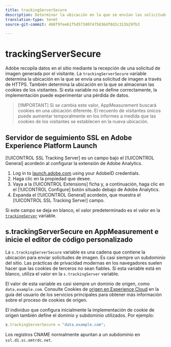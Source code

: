 ```yaml
---
title: trackingServerSecure
description: Determinar la ubicación en la que se envían las solicitudes de imagen en páginas HTTPS.
translation-type: tm+mt
source-git-commit: 468f97ee61f5d573d07475836df8d2c313b29fb3

---
```



# trackingServerSecure

Adobe recopila datos en el sitio mediante la recepción de una solicitud de imagen generada por el visitante. La `trackingServerSecure` variable determina la ubicación en la que se envía una solicitud de imagen a través de HTTPS. También determina la ubicación en la que se almacenan las cookies de los visitantes. Si esta variable no se define correctamente, la implementación puede experimentar una pérdida de datos.

> [!IMPORTANT] Si se cambia este valor, AppMeasurement buscará cookies en una ubicación diferente. El recuento de visitantes únicos puede aumentar temporalmente en los informes a medida que las cookies de los visitantes se establecen en la nueva ubicación.

## Servidor de seguimiento SSL en Adobe Experience Platform Launch

[!UICONTROL SSL Tracking Server] es un campo bajo el [!UICONTROL General] acordeón al configurar la extensión de Adobe Analytics.

1. Log in to [launch.adobe.com](https://launch.adobe.com) using your AdobeID credentials.
2. Haga clic en la propiedad que desee.
3. Vaya a la [!UICONTROL Extensions] ficha y, a continuación, haga clic en el [!UICONTROL Configure] botón situado debajo de Adobe Analytics.
4. Expanda el [!UICONTROL General] acordeón, que muestra el [!UICONTROL SSL Tracking Server] campo.

Si este campo se deja en blanco, el valor predeterminado es el valor en la [`trackingServer`](trackingserver.md) variable.

## s.trackingServerSecure en AppMeasurement e inicie el editor de código personalizado

La `s.trackingServerSecure` variable es una cadena que contiene la ubicación para enviar solicitudes de imagen. Es casi siempre un subdominio del sitio. Las prácticas de privacidad modernas en los navegadores suelen hacer que las cookies de terceros no sean fiables. Si esta variable está en blanco, utiliza el valor en la `s.trackingServer` variable.

El valor de esta variable es casi siempre un dominio de origen, como `data.example.com`. Consulte Cookies de [origen en Experience Cloud](https://docs.adobe.com/content/help/en/core-services/interface/ec-cookies/cookies-first-party.html) en la guía del usuario de los servicios principales para obtener más información sobre el proceso de cookies de origen.

El individuo que configura inicialmente la implementación de cookie de origen también define el dominio y subdominio utilizados. Por ejemplo:

```js
s.trackingServerSecure = "data.example.com";
```

Los registros CNAME normalmente apuntan a un subdominio en `ssl.d1.sc.omtrdc.net`.

